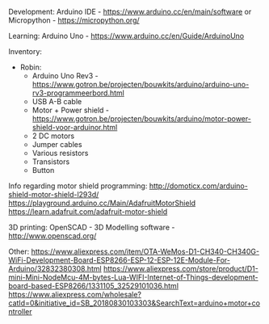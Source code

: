 Development:
Arduino IDE - https://www.arduino.cc/en/main/software
or
Micropython - https://micropython.org/

Learning:
Arduino Uno - https://www.arduino.cc/en/Guide/ArduinoUno

Inventory:
- Robin:
  - Arduino Uno Rev3 - https://www.gotron.be/projecten/bouwkits/arduino/arduino-uno-rv3-programmeerbord.html
  - USB A-B cable
  - Motor + Power shield - https://www.gotron.be/projecten/bouwkits/arduino/motor-power-shield-voor-arduinor.html
  - 2 DC motors
  - Jumper cables
  - Various resistors
  - Transistors
  - Button

Info regarding motor shield programming:
http://domoticx.com/arduino-shield-motor-shield-l293d/
https://playground.arduino.cc/Main/AdafruitMotorShield
https://learn.adafruit.com/adafruit-motor-shield

3D printing:
OpenSCAD - 3D Modelling software - http://www.openscad.org/

Other:
https://www.aliexpress.com/item/OTA-WeMos-D1-CH340-CH340G-WiFi-Development-Board-ESP8266-ESP-12-ESP-12E-Module-For-Arduino/32832380308.html
https://www.aliexpress.com/store/product/D1-mini-Mini-NodeMcu-4M-bytes-Lua-WIFI-Internet-of-Things-development-board-based-ESP8266/1331105_32529101036.html
https://www.aliexpress.com/wholesale?catId=0&initiative_id=SB_20180830103303&SearchText=arduino+motor+controller
